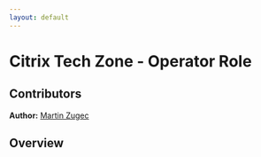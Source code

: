```yaml
---
layout: default
---
```

# Citrix Tech Zone - Operator Role

## Contributors

**Author:** [Martin Zugec](https://twitter.com/martinzugec)

## Overview

